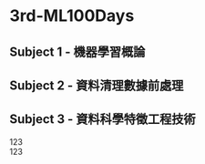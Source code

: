 # 3rd-ML100Days

## Subject 1 - 機器學習概論



## Subject 2 - 資料清理數據前處理




## Subject 3 - 資料科學特徵工程技術
123<br>
123<br>



